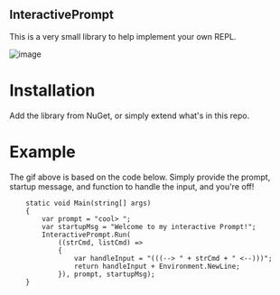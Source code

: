 ## InteractivePrompt

This is a very small library to help implement your own REPL.  

![image](http://cint.io/interactiveprompt.gif)

# Installation
Add the library from NuGet, or simply extend what's in this repo.

# Example
The gif above is based on the code below.  Simply provide the prompt, startup message, and function to handle the input, and you're off!

```
	static void Main(string[] args)
	{
	    var prompt = "cool> ";
	    var startupMsg = "Welcome to my interactive Prompt!";
	    InteractivePrompt.Run(
	        ((strCmd, listCmd) =>
	        {
	            var handleInput = "(((--> " + strCmd + " <--)))";
	            return handleInput + Environment.NewLine;
	        }), prompt, startupMsg);
	}
```